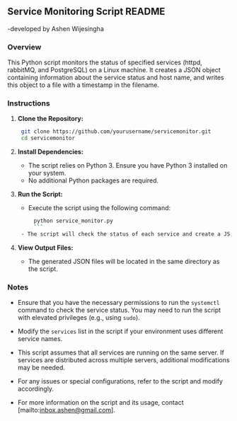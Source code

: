 ## Service Monitoring Script README
-developed by Ashen Wijesingha

### Overview

This Python script monitors the status of specified services (httpd, rabbitMQ, and PostgreSQL) on a Linux machine. It creates a JSON object containing information about the service status and host name, and writes this object to a file with a timestamp in the filename.

### Instructions

1. **Clone the Repository:**
   ```bash 
    git clone https://github.com/yourusername/servicemonitor.git
    cd servicemonitor
    ```

2. **Install Dependencies:**
    - The script relies on Python 3. Ensure you have Python 3 installed on your system.
    - No additional Python packages are required.

3. **Run the Script:**
    - Execute the script using the following command:
   ```bash 
        python service_monitor.py
        ```
    - The script will check the status of each service and create a JSON file for each service with the format `{serviceName}-status-{timestamp}.json`.

4. **View Output Files:**
    - The generated JSON files will be located in the same directory as the script.

### Notes

- Ensure that you have the necessary permissions to run the `systemctl` command to check the service status. You may need to run the script with elevated privileges (e.g., using `sudo`).

- Modify the `services` list in the script if your environment uses different service names.

- This script assumes that all services are running on the same server. If services are distributed across multiple servers, additional modifications may be needed.

- For any issues or special configurations, refer to the script and modify accordingly.

- For more information on the script and its usage, contact [mailto:inbox.ashen@gmail.com].
